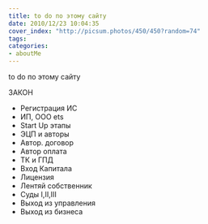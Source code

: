 ```yaml
---
title: to do по этому сайту
date: 2010/12/23 10:04:35
cover_index: "http://picsum.photos/450/450?random=74"
tags:
categories:
- aboutMe
---
```


to do по этому сайту


ЗАКОН
- Регистрация ИС
- ИП, ООО ets
- Start Up этапы
- ЭЦП и авторы
- Автор. договор
- Автор оплата
- ТК и ГПД
- Вход Капитала
- Лицензия
- Лентяй собственник
- Суды I,II,III
- Выход из управления
- Выход из бизнеса
